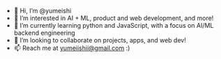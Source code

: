 - 👋 Hi, I’m @yumeishi
- 👀 I’m interested in AI + ML, product and web development, and more!
- 🌱 I’m currently learning python and JavaScript, with a focus on AI/ML backend engineering
- 💞️ I’m looking to collaborate on projects, apps, and web dev!
- 📫 Reach me at yumeiishii@gmail.com :)

<!---
yumeishi/yumeishi is a ✨ special ✨ repository because its `README.md` (this file) appears on your GitHub profile.
You can click the Preview link to take a look at your changes.
--->

